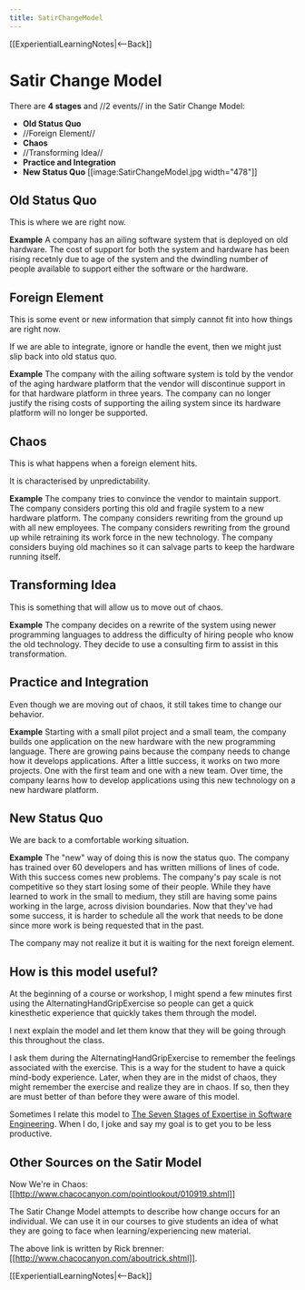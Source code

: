 ```yaml
---
title: SatirChangeModel
---
```

[[ExperientialLearningNotes|<--Back]]

# Satir Change Model

There are **4 stages** and //2 events// in the Satir Change Model:
* **Old Status Quo**
* //Foreign Element//
* **Chaos**
* //Transforming Idea//
* **Practice and Integration**
* **New Status Quo**
[[image:SatirChangeModel.jpg width="478"]]
## Old Status Quo
This is where we are right now.

**Example**
A company has an ailing software system that is deployed on old hardware. The cost of support for both the system and hardware has been rising recetnly due to age of the system and the dwindling number of people available to support either the software or the hardware.

## Foreign Element
This is some event or new information that simply cannot fit into how things are right now.

If we are able to integrate, ignore or handle the event, then we might just slip back into old status quo.

**Example**
The company with the ailing software system is told by the vendor of the aging hardware platform that the vendor will discontinue support in for that hardware platform in three years. The company can no longer justify the rising costs of supporting the ailing system since its hardware platform will no longer be supported.

## Chaos
This is what happens when a foreign element hits.

It is characterised by unpredictability.

**Example**
The company tries to convince the vendor to maintain support.
The company considers porting this old and fragile system to a new hardware platform.
The company considers rewriting from the ground up with all new employees.
The company considers rewriting from the ground up while retraining its work force in the new technology.
The company considers buying old machines so it can salvage parts to keep the hardware running itself.

## Transforming Idea
This is something that will allow us to move out of chaos.

**Example**
The company decides on a rewrite of the system using newer programming languages to address the difficulty of hiring people who know the old technology. They decide to use a consulting firm to assist in this transformation.

## Practice and Integration
Even though we are moving out of chaos, it still takes time to change our behavior.

**Example**
Starting with a small pilot project and a small team, the company builds one application on the new hardware with the new programming language. There are growing pains because the company needs to change how it develops applications. After a little success, it works on two more projects. One with the first team and one with a new team. Over time, the company learns how to develop applications using this new technology on a new hardware platform.

## New Status Quo
We are back to a comfortable working situation.

**Example**
The "new" way of doing this is now the status quo. The company has trained over 60 developers and has written millions of lines of code. With this success comes new problems. The company's pay scale is not competitive so they start losing some of their people. While they have learned to work in the small to medium, they still are having some pains working in the large, across division boundaries. Now that they've had some success, it is harder to schedule all the work that needs to be done since more work is being requested that in the past.

The company may not realize it but it is waiting for the next foreign element.

## How is this model useful?
At the beginning of a course or workshop, I might spend a few minutes first using the AlternatingHandGripExercise so people can get a quick kinesthetic experience that quickly takes them through the model.

I next explain the model and let them know that they will be going through this throughout the class.

I ask them during the AlternatingHandGripExercise to remember the feelings associated with the exercise. This is a way for the student to have a quick mind-body experience. Later, when they are in the midst of chaos, they might remember the exercise and realize they are in chaos. If so, then they are must better of than before they were aware of this model.

Sometimes I relate this model to [The Seven Stages of Expertise in Software Engineering](http://www.wayland-informatics.com/The%20Seven%20Stages%20of%20Expertise%20in%20Software.htm). When I do, I joke and say my goal is to get you to be less productive.

## Other Sources on the Satir Model
Now We're in Chaos: [[http://www.chacocanyon.com/pointlookout/010919.shtml]]

The Satir Change Model attempts to describe how change occurs for an individual. We can use it in our courses to give students an idea of what they are going to face when learning/experiencing new material.

The above link is written by Rick brenner: [[http://www.chacocanyon.com/aboutrick.shtml]].

[[ExperientialLearningNotes|<--Back]]